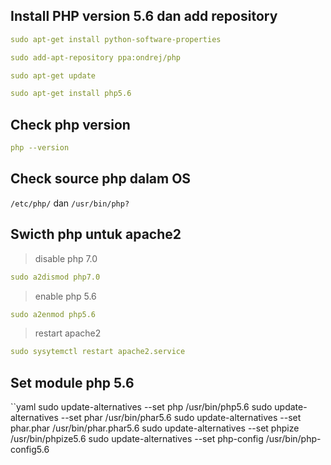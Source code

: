## Install PHP version 5.6 dan add repository
```yaml
sudo apt-get install python-software-properties
```
```yaml
sudo add-apt-repository ppa:ondrej/php
```
```yaml
sudo apt-get update
```
```yaml
sudo apt-get install php5.6
```

## Check php version

```yaml
php --version
```

## Check source php dalam OS 

`/etc/php/` dan `/usr/bin/php?`

## Swicth php untuk apache2

> disable php 7.0
```yaml
sudo a2dismod php7.0
```

> enable php 5.6
```yaml
sudo a2enmod php5.6
```

> restart apache2
```yaml
sudo sysytemctl restart apache2.service
```

## Set module php 5.6
``yaml
sudo update-alternatives --set php /usr/bin/php5.6
sudo update-alternatives --set phar /usr/bin/phar5.6
sudo update-alternatives --set phar.phar /usr/bin/phar.phar5.6
sudo update-alternatives --set phpize /usr/bin/phpize5.6
sudo update-alternatives --set php-config /usr/bin/php-config5.6
```

